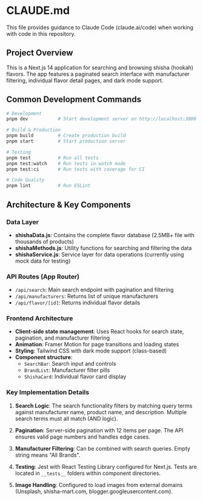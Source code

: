 # CLAUDE.md

This file provides guidance to Claude Code (claude.ai/code) when working with code in this repository.

## Project Overview

This is a Next.js 14 application for searching and browsing shisha (hookah) flavors. The app features a paginated search interface with manufacturer filtering, individual flavor detail pages, and dark mode support.

## Common Development Commands

```bash
# Development
pnpm dev           # Start development server on http://localhost:3000

# Build & Production
pnpm build         # Create production build
pnpm start         # Start production server

# Testing
pnpm test          # Run all tests
pnpm test:watch    # Run tests in watch mode
pnpm test:ci       # Run tests with coverage for CI

# Code Quality
pnpm lint          # Run ESLint
```

## Architecture & Key Components

### Data Layer
- **shishaData.js**: Contains the complete flavor database (2.5MB+ file with thousands of products)
- **shishaMethods.js**: Utility functions for searching and filtering the data
- **shishaService.js**: Service layer for data operations (currently using mock data for testing)

### API Routes (App Router)
- `/api/search`: Main search endpoint with pagination and filtering
- `/api/manufacturers`: Returns list of unique manufacturers
- `/api/flavor/[id]`: Returns individual flavor details

### Frontend Architecture
- **Client-side state management**: Uses React hooks for search state, pagination, and manufacturer filtering
- **Animation**: Framer Motion for page transitions and loading states
- **Styling**: Tailwind CSS with dark mode support (class-based)
- **Component structure**:
  - `SearchBar`: Search input and controls
  - `BrandList`: Manufacturer filter pills
  - `ShishaCard`: Individual flavor card display

### Key Implementation Details

1. **Search Logic**: The search functionality filters by matching query terms against manufacturer name, product name, and description. Multiple search terms must all match (AND logic).

2. **Pagination**: Server-side pagination with 12 items per page. The API ensures valid page numbers and handles edge cases.

3. **Manufacturer Filtering**: Can be combined with search queries. Empty string means "All Brands".

4. **Testing**: Jest with React Testing Library configured for Next.js. Tests are located in `__tests__` folders within component directories.

5. **Image Handling**: Configured to load images from external domains (Unsplash, shisha-mart.com, blogger.googleusercontent.com).